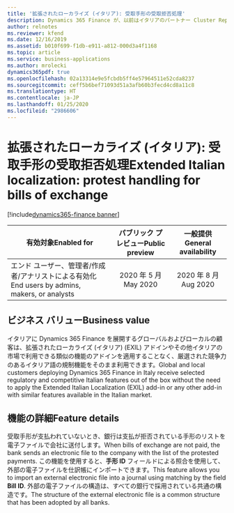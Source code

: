 ```yaml
---
title: '拡張されたローカライズ (イタリア): 受取手形の受取拒否処理'
description: Dynamics 365 Finance が、以前はイタリアのパートナー Cluster Reply によって提供された、拡張されたローカライズ (イタリア) (EXIL) アドインでのみ利用可能であった、イタリア語固有の機能セットが利用できるように拡張されました。
author: relnotes
ms.reviewer: kfend
ms.date: 12/16/2019
ms.assetid: b010f699-f1db-e911-a812-000d3a4f1168
ms.topic: article
ms.service: business-applications
ms.author: mrolecki
dynamics365pdf: true
ms.openlocfilehash: 02a13314e9e5fcbdb5ff4e57964511e52cda8237
ms.sourcegitcommit: ceff5b6bef71093d51a3afb60b3fecd4cd8a11c8
ms.translationtype: HT
ms.contentlocale: ja-JP
ms.lasthandoff: 01/25/2020
ms.locfileid: "2986606"
---
```

# <a name="extended-italian-localization-protest-handling-for-bills-of-exchange"></a><span data-ttu-id="fb650-103">拡張されたローカライズ (イタリア): 受取手形の受取拒否処理</span><span class="sxs-lookup"><span data-stu-id="fb650-103">Extended Italian localization: protest handling for bills of exchange</span></span>
[!include[dynamics365-finance banner](../includes/dynamics365-finance.md)]

| <span data-ttu-id="fb650-104">有効対象</span><span class="sxs-lookup"><span data-stu-id="fb650-104">Enabled for</span></span>    |  <span data-ttu-id="fb650-105">パブリック プレビュー</span><span class="sxs-lookup"><span data-stu-id="fb650-105">Public preview</span></span> | <span data-ttu-id="fb650-106">一般提供</span><span class="sxs-lookup"><span data-stu-id="fb650-106">General availability</span></span> | 
| ---------- | :----------: |:----------: |
|<span data-ttu-id="fb650-107">エンド ユーザー、管理者/作成者/アナリストによる有効化</span><span class="sxs-lookup"><span data-stu-id="fb650-107">End users by admins, makers, or analysts</span></span>|<span data-ttu-id="fb650-108">2020 年 5 月</span><span class="sxs-lookup"><span data-stu-id="fb650-108">May 2020</span></span>| <span data-ttu-id="fb650-109">2020 年 8 月</span><span class="sxs-lookup"><span data-stu-id="fb650-109">Aug 2020</span></span>|


## <a name="business-value"></a><span data-ttu-id="fb650-110">ビジネス バリュー</span><span class="sxs-lookup"><span data-stu-id="fb650-110">Business value</span></span>
<!-- bv start -->
<span data-ttu-id="fb650-111">イタリアに Dynamics 365 Finance を展開するグローバルおよびローカルの顧客は、拡張されたローカライズ (イタリア) (EXIL) アドインやその他イタリアの市場で利用できる類似の機能のアドインを適用することなく、厳選された競争力のあるイタリア語の規制機能をそのまま利用できます。</span><span class="sxs-lookup"><span data-stu-id="fb650-111">Global and local customers deploying Dynamics 365 Finance in Italy receive selected regulatory and competitive Italian features out of the box without the need to apply the Extended Italian Localization (EXIL) add-in or any other add-in with similar features available in the Italian market.</span></span>
<!-- bv end -->



## <a name="feature-details"></a><span data-ttu-id="fb650-112">機能の詳細</span><span class="sxs-lookup"><span data-stu-id="fb650-112">Feature details</span></span>
<!--feature detail start -->
<span data-ttu-id="fb650-113">受取手形が支払われていないとき、銀行は支払が拒否されている手形のリストを電子ファイルで会社に送付します。</span><span class="sxs-lookup"><span data-stu-id="fb650-113">When bills of exchange are not paid, the bank sends an electronic file to the company with the list of the protested payments.</span></span> <span data-ttu-id="fb650-114">この機能を使用すると、**手形 ID** フィールドによる照合を使用して、外部の電子ファイルを仕訳帳にインポートできます。</span><span class="sxs-lookup"><span data-stu-id="fb650-114">This feature allows you to import an external electronic file into a journal using matching by the field **Bill ID**.</span></span> <span data-ttu-id="fb650-115">外部の電子ファイルの構造は、すべての銀行で採用されている共通の構造です。</span><span class="sxs-lookup"><span data-stu-id="fb650-115">The structure of the external electronic file is a common structure that has been adopted by all banks.</span></span>
<!--feature detail end -->









